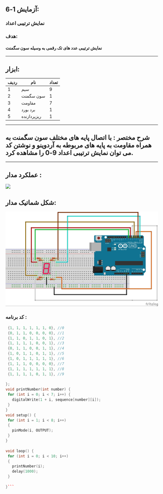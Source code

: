 ## آزمایش 1-6:
### نمایش ترتیبی اعداد
### هدف:
#### نمایش ترتیبی عدد های تک رقمی به وسیله سون سگمنت
---
## ابزار:

|ردیف|نام|تعداد|
|----|----|----|
|1|سیم|9|
|2|سون سگمنت|1|
|3|مقاومت|7|
|4|برد بورد|1|
|5|ریزپردازنده|1|


---
## شرح مختصر : با اتصال پایه های مختلف سون سگمنت به همراه مقاومت به پایه های مربوطه به آردوینو و نوشتن کد می توان نمایش ترتیبی اعداد 9-0 را مشاهده کرد.

---


## عملکرد مدار :
![](/media/NUMGIF.gif)

## شکل شماتیک مدار:
![](/media/segment.jpg)

### کد برنامه :
 ```cpp int sequence[][7] = {
  {1, 1, 1, 1, 1, 1, 0}, //0
  {0, 1, 1, 0, 0, 0, 0}, //1
  {1, 1, 0, 1, 1, 0, 1}, //2
  {1, 1, 1, 1, 0, 0, 1}, //3
  {0, 1, 1, 0, 0, 1, 1}, //4
  {1, 0, 1, 1, 0, 1, 1}, //5
  {1, 0, 1, 1, 1, 1, 1}, //6
  {1, 1, 1, 0, 0, 0, 0}, //7
  {1, 1, 1, 1, 1, 1, 1}, //8
  {1, 1, 1, 1, 0, 1, 1}, //9

};
void printNumber(int number) {
  for (int i = 0; i < 7; i++) {
    digitalWrite(1 + i, sequence[number][i]);
  }
}
void setup() {
  for (int i = 1; i < 8; i++)
  {
    pinMode(i, OUTPUT);
  }
}

void loop() {
  for (int i = 0; i < 10; i++)
  {
    printNumber(i);
    delay(1000);
  }

}```

